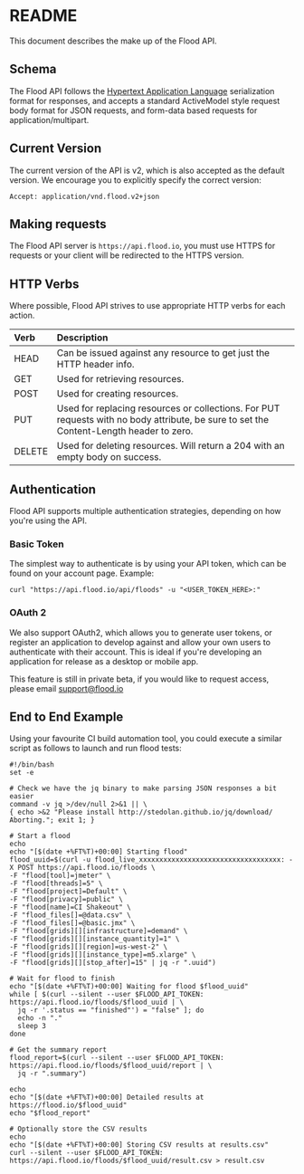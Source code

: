 # README

This document describes the make up of the Flood API.

## Schema

The Flood API follows the [Hypertext Application Language](http://stateless.co/hal_specification.html) serialization format for responses, and accepts a standard ActiveModel style request body format for JSON requests, and form-data based requests for application/multipart.

## Current Version

The current version of the API is v2, which is also accepted as the default version. We encourage you to explicitly specify the correct version:

```text
Accept: application/vnd.flood.v2+json
```

## Making requests

The Flood API server is `https://api.flood.io`, you must use HTTPS for requests or your client will be redirected to the HTTPS version.

## HTTP Verbs

Where possible, Flood API strives to use appropriate HTTP verbs for each action.

| Verb | Description |
| :--- | :--- |
| HEAD | Can be issued against any resource to get just the HTTP header info. |
| GET | Used for retrieving resources. |
| POST | Used for creating resources. |
| PUT | Used for replacing resources or collections. For PUT requests with no body attribute, be sure to set the Content-Length header to zero. |
| DELETE | Used for deleting resources. Will return a 204 with an empty body on success. |

## Authentication

Flood API supports multiple authentication strategies, depending on how you're using the API.

### Basic Token

The simplest way to authenticate is by using your API token, which can be found on your account page. Example:

```text
curl "https://api.flood.io/api/floods" -u "<USER_TOKEN_HERE>:"
```

### OAuth 2

We also support OAuth2, which allows you to generate user tokens, or register an application to develop against and allow your own users to authenticate with their account. This is ideal if you're developing an application for release as a desktop or mobile app.

This feature is still in private beta, if you would like to request access, please email support@flood.io

## End to End Example

Using your favourite CI build automation tool, you could execute a similar script as follows to launch and run flood tests:

```text
#!/bin/bash
set -e

# Check we have the jq binary to make parsing JSON responses a bit easier
command -v jq >/dev/null 2>&1 || \
{ echo >&2 "Please install http://stedolan.github.io/jq/download/  Aborting."; exit 1; }

# Start a flood
echo
echo "[$(date +%FT%T)+00:00] Starting flood"
flood_uuid=$(curl -u flood_live_xxxxxxxxxxxxxxxxxxxxxxxxxxxxxxxxxxx: -X POST https://api.flood.io/floods \
-F "flood[tool]=jmeter" \
-F "flood[threads]=5" \
-F "flood[project]=Default" \
-F "flood[privacy]=public" \
-F "flood[name]=CI Shakeout" \
-F "flood_files[]=@data.csv" \
-F "flood_files[]=@basic.jmx" \
-F "flood[grids][][infrastructure]=demand" \
-F "flood[grids][][instance_quantity]=1" \
-F "flood[grids][][region]=us-west-2" \
-F "flood[grids][][instance_type]=m5.xlarge" \
-F "flood[grids][][stop_after]=15" | jq -r ".uuid")

# Wait for flood to finish
echo "[$(date +%FT%T)+00:00] Waiting for flood $flood_uuid"
while [ $(curl --silent --user $FLOOD_API_TOKEN: https://api.flood.io/floods/$flood_uuid | \
  jq -r '.status == "finished"') = "false" ]; do
  echo -n "."
  sleep 3
done

# Get the summary report
flood_report=$(curl --silent --user $FLOOD_API_TOKEN: https://api.flood.io/floods/$flood_uuid/report | \
  jq -r ".summary")

echo
echo "[$(date +%FT%T)+00:00] Detailed results at https://flood.io/$flood_uuid"
echo "$flood_report"

# Optionally store the CSV results
echo
echo "[$(date +%FT%T)+00:00] Storing CSV results at results.csv"
curl --silent --user $FLOOD_API_TOKEN: https://api.flood.io/floods/$flood_uuid/result.csv > result.csv
```

